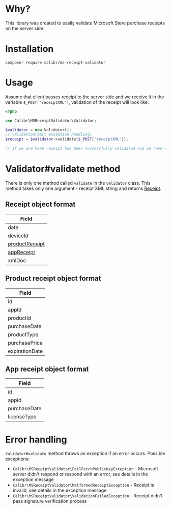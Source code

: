 # Why?

This library was created to easily validate Microsoft Store purchase receipts on the server side.

# Installation

`composer require calibr/ms-receipt-validator`

# Usage

Assume that client passes receipt to the server side and we receive it in the variable `$_POST["receiptXML"]`, validation of the receipt will look like:

```php
<?php

use Calibr\MSReceiptValidator\Validator;

$validator = new Validator();
// validation(omit exception handling)
$receipt = $validator->validate($_POST["receiptXML"]);

// if we are here receipt has been successfully validated and we have all receipt data in the $receipt variable
```

# Validator#validate method

There is only one method called `validate` in the `Validator` class. This method takes only one argument - receipt XML string and returns [Receipt](#receipt).

<a id="receipt"></a>
## Receipt object format

| Field          |
|----------------|
| date           |
| deviceId       |
| [productReceipt](#product-receipt) |
| [appReceipt](#app-receipt)     |
| xmlDoc         |

<a id="product-receipt"></a>
## Product receipt object format

| Field          |
|----------------|
| id           |
| appId       |
| productId |
| purchaseDate  |
| productType         |
| purchasePrice         |
| expirationDate         |

## App receipt object format
<a id="app-receipt"></a>

| Field          |
|----------------|
| id           |
| appId       |
| purchaseDate |
| licenseType  |

# Error handling

`Validator#validate` method throws an exception if an error occurs. Possible exceptions:

- `Calibr\MSReceiptValidator\FailFetchPublicKeyException` - Microsoft server didn't respond or respond with an error, see details in the exception message
- `Calibr\MSReceiptValidator\MalformedReceiptException` - Receipt is invalid, see details in the exception message
- `Calibr\MSReceiptValidator\ValidationFailedException` - Receipt didn't pass signature verification process

